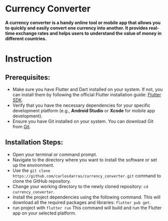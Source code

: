 # Currency Converter

**A currency converter is a handy online tool or mobile app that allows you to quickly and easily convert one currency into another. It provides real-time exchange rates and helps users to understand the value of money in different countries.**

# Instruction

## Prerequisites:

- Make sure you have Flutter and Dart installed on your system. If not, you can install them by following the official Flutter installation guide:
  [Flutter SDK](https://flutter.dev/docs/get-started/install).
- Verify that you have the necessary dependencies for your specific development platform (e.g., **Android Studio** or **Xcode** for mobile app development).
- Ensure you have Git installed on your system. You can download Git from [Git](https://git-scm.com/downloads).
  
## Installation Steps:

- Open your terminal or command prompt.
- Navigate to the directory where you want to install the software or set up the environment.
- Use the `git clone https://github.com/carlosdarras/currency_converter.git` command to clone the GitHub repository.
- Change your working directory to the newly cloned repository: `cd currency_converter`.
- Install the project dependencies using the following command. This will download all the required packages and libraries: `flutter pub get`.
- run project with `flutter run` This command will build and run the Flutter app on your selected platform.
  





